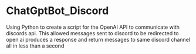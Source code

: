 # ChatGptBot_Discord
Using Python to create a script for the OpenAI API to communicate with discords api. This allowed messages sent to discord to be redirected to open ai produces a response and return messages to same discord channel all in less than a second
